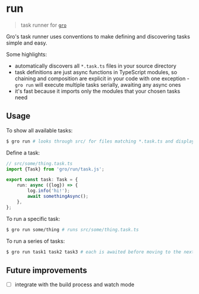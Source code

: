 # run

> task runner for
> [`gro`](https://github.com/feltcoop/gro)

Gro's task runner uses conventions to make
defining and discovering tasks simple and easy.

Some highlights:

- automatically discovers all `*.task.ts` files in your source directory
- task definitions are just async functions in TypeScript modules,
  so chaining and composition are explicit in your code with one exception -
  `gro run` will execute multiple tasks serially, awaiting any async ones
- it's fast because it imports only the modules that your chosen tasks need

## Usage

To show all available tasks:

```bash
$ gro run # looks through src/ for files matching *.task.ts and displays them
```

Define a task:

```ts
// src/some/thing.task.ts
import {Task} from 'gro/run/task.js';

export const task: Task = {
	run: async ({log}) => {
		log.info('hi!');
		await somethingAsync();
	},
};
```

To run a specific task:

```bash
$ gro run some/thing # runs src/some/thing.task.ts
```

To run a series of tasks:

```bash
$ gro run task1 task2 task3 # each is awaited before moving to the next
```

## Future improvements

- [ ] integrate with the build process and watch mode
